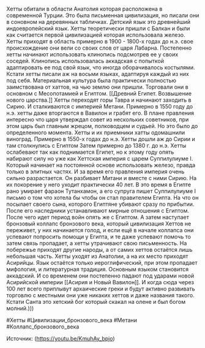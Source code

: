 Хетты обитали в области Анатолия которая расположена в современной Турции. Это была письменная цивилизация, но писали они в соновном на деревянных табличках. Детский язык это древнейший индоевропейский язык. 
Хетты теоретически пришли с Балкан и были как считается первой цивилизацией которая использовала железо. Хетты приходят в область примерно в 1900 - 1800-х годах до н.э. свое происхождение они вели со своих слов от царя Лабарна.
Постепенно хетты начинают использовать клинопись подсмотрев ее у своих соседей. Клинопись использовалась аккадская с попыткой адаптировать ее под свой язык, что иногда оборачивалось костылями. Кстати хетты писали аж на восьми языках, адаптируя каждый из них под себя. Материальная культура была практически полностью заимствована от хаттов, на чью землю они пришли. Торговали они в основном с Месопотамией и Египтом. [[Древний Египет. Возвышение нового царства.]] 
Хетты переходят горы Тавра и начинают заходить в Сирию. И сталкиваются с империей Метани. Примерно в 1550 году до н.э. хетты даже вторгаются в Вавилон и грабят его. В плане правления интересно что царя утверждал совет из нескольких советников, при этом царь был главным жрецом, полководцем и судьей. Но это было до определенного момента. 
Хетты и их приемники хатты одомашнили виноград. 
Примерно в 1550-х годах до н.э. Хетты дошли аж до Сирии и там столкнулись с Египтом 
Затем примерно до 1380 г. до н.э. Хетты ослабевают так как поднимается Египет, но к этому году опять набирают силу но уже как Хеттская империя с царем Суппилулиуме I. Который начинает на постоянной основе использовать железо, правда только в элитных частях. И за время его правления империя очень сильно разрастается. Он разбивает Митани и вместе с ними Сирию. На их покорение у него уходит практически 40 лет. В это время в Египте рано умирает фараон Тутанхамон, а его супруга пишет Суппилулиуме I письмо о том что хотела бы чтобы он стал правителем Египта. На что он посылает своего сына, которого Египтяне убивают сразу по прибытии. 
После его наследники устанавливают мирные отношения с Египтом. После чего идет период войн опять же с Египтом. 
А затем наступает бронзовый коллапс бронзового века, который цивилизация Хеттов не переживет, у них начинается голод, и если ещё в начале коллапса они успевают попросить помощи у Египта, и те даже успевают помочь то затем связь пропадает, а хетты утрачивают свою письменность. На побережье приходят другие народы, а от самих хеттов остаётся лишь небольшая часть. Хетты уходят из Анатолии, а на их место приходят Асирийцы. Язык остаётся только иероглифический, при этом пропадает мифология, и литературная традиция. Основным языком становится аккадский. И со временем они постепенно падают под ударами новой Асирийской империи [[Асирия и Новый Вавилон]]. И когда сюда через 100 лет всего приплывут архаические греки и будут активно развивать торговлю с местными они уже никаких хеттов и даже названия такого. Кстати Санта это хетский бог который скакал на олене и был богом молний.)))


#Хетты #Цивилизации_бронзового_века #Метани #Коллапс_бронзового_века 

Источник: (https://youtu.be/KmuhAy_bpjo)